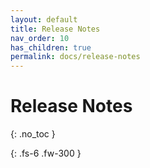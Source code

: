 ```yaml
---
layout: default
title: Release Notes
nav_order: 10
has_children: true
permalink: docs/release-notes
---
```


# Release Notes

{: .no_toc }

<!-- Supports iOS versions 10 to 15. -->
{: .fs-6 .fw-300 }
